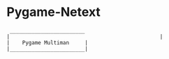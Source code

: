 # Pygame-Netext

```
 ________________________
|												 |
|    Pygame Multiman     |
|________________________|
``` 
